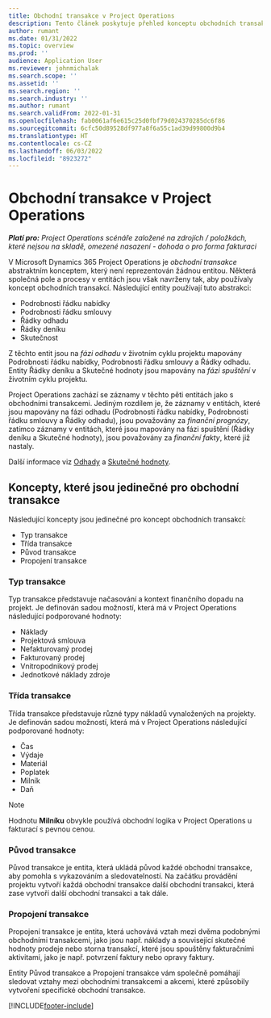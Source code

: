 ```yaml
---
title: Obchodní transakce v Project Operations
description: Tento článek poskytuje přehled konceptu obchodních transakcí v aplikaci Microsoft Dynamics 365 Project Operations.
author: rumant
ms.date: 01/31/2022
ms.topic: overview
ms.prod: ''
audience: Application User
ms.reviewer: johnmichalak
ms.search.scope: ''
ms.assetid: ''
ms.search.region: ''
ms.search.industry: ''
ms.author: rumant
ms.search.validFrom: 2022-01-31
ms.openlocfilehash: fab0061af6e615c25d0fbf79d024370285dc6f86
ms.sourcegitcommit: 6cfc50d89528df977a8f6a55c1ad39d99800d9b4
ms.translationtype: HT
ms.contentlocale: cs-CZ
ms.lasthandoff: 06/03/2022
ms.locfileid: "8923272"
---
```

# <a name="business-transactions-in-project-operations"></a>Obchodní transakce v Project Operations

_**Platí pro:** Project Operations scénáře založené na zdrojích / položkách, které nejsou na skladě, omezené nasazení - dohoda o pro forma fakturaci_

V Microsoft Dynamics 365 Project Operations je *obchodní transakce* abstraktním konceptem, který není reprezentován žádnou entitou. Některá společná pole a procesy v entitách jsou však navrženy tak, aby používaly koncept obchodních transakcí. Následující entity používají tuto abstrakci:

- Podrobnosti řádku nabídky
- Podrobnosti řádku smlouvy
- Řádky odhadu
- Řádky deníku
- Skutečnost

Z těchto entit jsou na *fázi odhadu* v životním cyklu projektu mapovány Podrobnosti řádku nabídky, Podrobnosti řádku smlouvy a Řádky odhadu. Entity Řádky deníku a Skutečné hodnoty jsou mapovány na *fázi spuštění* v životním cyklu projektu.

Project Operations zachází se záznamy v těchto pěti entitách jako s obchodními transakcemi. Jediným rozdílem je, že záznamy v entitách, které jsou mapovány na fázi odhadu (Podrobnosti řádku nabídky, Podrobnosti řádku smlouvy a Řádky odhadu), jsou považovány za *finanční prognózy*, zatímco záznamy v entitách, které jsou mapovány na fázi spuštění (Řádky deníku a Skutečné hodnoty), jsou považovány za *finanční fakty*, které již nastaly.

Další informace viz [Odhady](../project-management/estimating-projects-overview.md) a [Skutečné hodnoty](actuals-overview.md).

## <a name="concepts-that-are-unique-to-business-transactions"></a>Koncepty, které jsou jedinečné pro obchodní transakce

Následující koncepty jsou jedinečné pro koncept obchodních transakcí:

- Typ transakce
- Třída transakce
- Původ transakce
- Propojení transakce

### <a name="transaction-type"></a>Typ transakce

Typ transakce představuje načasování a kontext finančního dopadu na projekt. Je definován sadou možností, která má v Project Operations následující podporované hodnoty:

- Náklady
- Projektová smlouva
- Nefakturovaný prodej
- Fakturovaný prodej
- Vnitropodnikový prodej
- Jednotkové náklady zdroje

### <a name="transaction-class"></a>Třída transakce

Třída transakce představuje různé typy nákladů vynaložených na projekty. Je definován sadou možností, která má v Project Operations následující podporované hodnoty:

- Čas
- Výdaje
- Materiál
- Poplatek
- Milník
- Daň

> [!NOTE]
> Hodnotu **Milníku** obvykle používá obchodní logika v Project Operations u fakturací s pevnou cenou.

### <a name="transaction-origin"></a>Původ transakce

Původ transakce je entita, která ukládá původ každé obchodní transakce, aby pomohla s vykazováním a sledovatelností. Na začátku provádění projektu vytvoří každá obchodní transakce další obchodní transakci, která zase vytvoří další obchodní transakci a tak dále.

### <a name="transaction-connection"></a>Propojení transakce

Propojení transakce je entita, která uchovává vztah mezi dvěma podobnými obchodními transakcemi, jako jsou např. náklady a související skutečné hodnoty prodeje nebo storna transakcí, které jsou spouštěny fakturačními aktivitami, jako je např. potvrzení faktury nebo opravy faktury.

Entity Původ transakce a Propojení transakce vám společně pomáhají sledovat vztahy mezi obchodními transakcemi a akcemi, které způsobily vytvoření specifické obchodní transakce.

[!INCLUDE[footer-include](../includes/footer-banner.md)]
